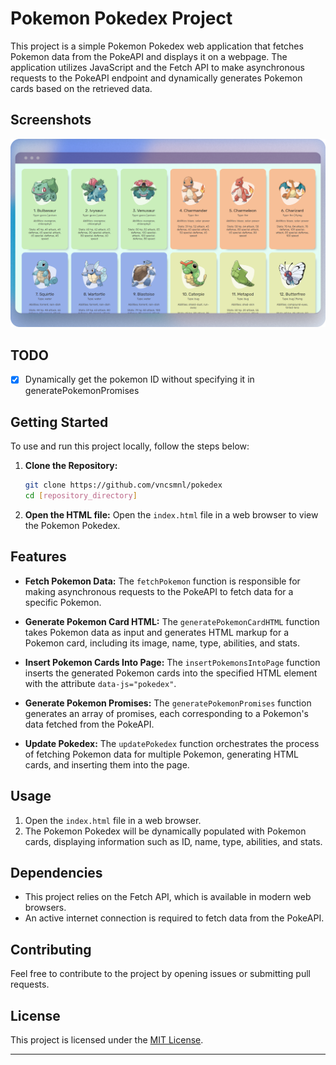 # Pokemon Pokedex Project

This project is a simple Pokemon Pokedex web application that fetches Pokemon data from the PokeAPI and displays it on a webpage. The application utilizes JavaScript and the Fetch API to make asynchronous requests to the PokeAPI endpoint and dynamically generates Pokemon cards based on the retrieved data.

## Screenshots

![App Screenshot](./assets/1.png)

## TODO

- [x] Dynamically get the pokemon ID without specifying it in generatePokemonPromises

## Getting Started

To use and run this project locally, follow the steps below:

1. **Clone the Repository:**
   ```bash
   git clone https://github.com/vncsmnl/pokedex
   cd [repository_directory]
   ```

2. **Open the HTML file:**
   Open the `index.html` file in a web browser to view the Pokemon Pokedex.

## Features

- **Fetch Pokemon Data:**
  The `fetchPokemon` function is responsible for making asynchronous requests to the PokeAPI to fetch data for a specific Pokemon.

- **Generate Pokemon Card HTML:**
  The `generatePokemonCardHTML` function takes Pokemon data as input and generates HTML markup for a Pokemon card, including its image, name, type, abilities, and stats.

- **Insert Pokemon Cards Into Page:**
  The `insertPokemonsIntoPage` function inserts the generated Pokemon cards into the specified HTML element with the attribute `data-js="pokedex"`.

- **Generate Pokemon Promises:**
  The `generatePokemonPromises` function generates an array of promises, each corresponding to a Pokemon's data fetched from the PokeAPI.

- **Update Pokedex:**
  The `updatePokedex` function orchestrates the process of fetching Pokemon data for multiple Pokemon, generating HTML cards, and inserting them into the page.

## Usage

1. Open the `index.html` file in a web browser.
2. The Pokemon Pokedex will be dynamically populated with Pokemon cards, displaying information such as ID, name, type, abilities, and stats.

## Dependencies

- This project relies on the Fetch API, which is available in modern web browsers.
- An active internet connection is required to fetch data from the PokeAPI.

## Contributing

Feel free to contribute to the project by opening issues or submitting pull requests.

## License

This project is licensed under the [MIT License](LICENSE).

---